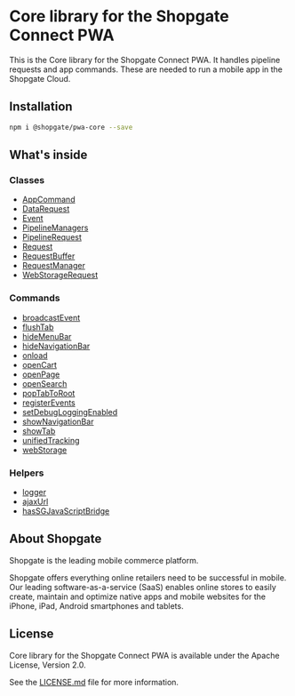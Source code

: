 # Core library for the Shopgate Connect PWA

This is the Core library for the Shopgate Connect PWA. It handles pipeline requests and app commands.
These are needed to run a mobile app in the Shopgate Cloud.

## Installation

```sh
npm i @shopgate/pwa-core --save
```

## What's inside

### Classes

- [AppCommand](./classes/AppCommand)
- [DataRequest](./classes/DataRequest)
- [Event](./classes/Event)
- [PipelineManagers](./classes/PipelineManagers)
- [PipelineRequest](./classes/PipelineRequest)
- [Request](./classes/Request)
- [RequestBuffer](./classes/RequestBuffer)
- [RequestManager](./classes/RequestManager)
- [WebStorageRequest](./classes/WebStorageRequest)

### Commands

- [broadcastEvent](./commands/README.md#broadcastevent)
- [flushTab](./commands/README.md#flushtab)
- [hideMenuBar](./commands/README.md#hidemenubar)
- [hideNavigationBar](./commands/README.md#hidenavigationbar)
- [onload](./commands/README.md#onload)
- [openCart](./commands/README.md#opencart)
- [openPage](./commands/README.md#openpage)
- [openSearch](./commands/README.md#opensearch)
- [popTabToRoot](./commands/README.md#poptabtoroot)
- [registerEvents](./commands/README.md#registerevents)
- [setDebugLoggingEnabled](./commands/README.md#setdebugLoggingenabled)
- [showNavigationBar](./commands/README.md#shownavigationbar)
- [showTab](./commands/README.md#showtab)
- [unifiedTracking](./commands/README.md#unifiedtracking)
- [webStorage](./commands/README.md#webstorage)

### Helpers

- [logger](./helpers/README.md#logger)
- [ajaxUrl](./helpers/README.md#ajaxurl)
- [hasSGJavaScriptBridge](./helpers/README.md#hassgjavascriptbridge)

## About Shopgate

Shopgate is the leading mobile commerce platform.

Shopgate offers everything online retailers need to be successful in mobile. Our leading
software-as-a-service (SaaS) enables online stores to easily create, maintain and optimize native
apps and mobile websites for the iPhone, iPad, Android smartphones and tablets.

## License

Core library for the Shopgate Connect PWA is available under the Apache License, Version 2.0.

See the [LICENSE.md](./LICENSE.md) file for more information.

